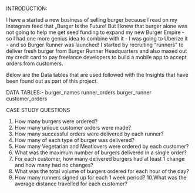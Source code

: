 INTRODUCTION:

I have a started a new business of selling burger because I read on my Instagram feed that „Burger Is the Future!
But I knew that burger alone was not going to help me get seed funding to expand my new Burger Empire - so I had one more genius idea to combine with it - I was 
going to Uberize it - and so Burger Runner was launched! I started by recruiting “runners” to deliver fresh burger from Burger Runner 
Headquarters and also maxed out my credit card to pay freelance developers to build a mobile app to accept orders from customers.

Below are the Data tables that are used followed with the Insights that have been found out as part of this project.

DATA TABLES:- 
burger_names
runner_orders
burger_runner
customer_orders

CASE STUDY QUESTIONS
1. How many burgers were ordered?
2. How many unique customer orders were made?
3. How many successful orders were delivered by each runner?
4. How many of each type of burger was delivered?
5. How many Vegetarian and Meatlovers were ordered by each customer?
6. What was the maximum number of burgers delivered in a single order?
7. For each customer, how many delivered burgers had at least 1 change and how many had no changes?
8. What was the total volume of burgers ordered for each hour of the day?
9. How many runners signed up for each 1 week period? 
10.What was the average distance travelled for each customer?
